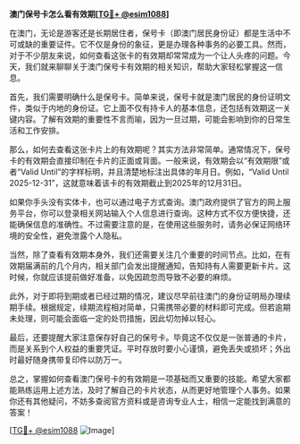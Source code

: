 **澳门保号卡怎么看有效期[[TG💪+ @esim1088](https://t.me/s/esim1088)]**

在澳门，无论是游客还是长期居住者，保号卡（即澳门居民身份证）都是生活中不可或缺的重要证件。它不仅是身份的象征，更是办理各种事务的必要工具。然而，对于不少朋友来说，如何查看这张卡的有效期却常常成为一个让人头疼的问题。今天，我们就来聊聊关于澳门保号卡有效期的相关知识，帮助大家轻松掌握这一信息。

首先，我们需要明确什么是保号卡。简单来说，保号卡就是澳门居民的身份证明文件，类似于内地的身份证。它上面不仅有持卡人的基本信息，还包括有效期这一关键内容。了解有效期的重要性不言而喻，因为一旦过期，可能会影响到你的日常生活和工作安排。

那么，如何去查看这张卡片上的有效期呢？其实方法非常简单。通常情况下，保号卡的有效期会直接印制在卡片的正面或背面。一般来说，有效期会以“有效期限”或者“Valid Until”的字样标明，并且清楚地标注出具体的年月日。例如，“Valid Until 2025-12-31”，这就意味着该卡的有效期截止到2025年的12月31日。

如果你手头没有实体卡，也可以通过电子方式查询。澳门政府提供了官方的网上服务平台，你可以登录相关网站输入个人信息进行查询。这种方式不仅方便快捷，还能确保信息的准确性。不过需要注意的是，在使用这些服务时，请务必保证网络环境的安全性，避免泄露个人隐私。

当然，除了查看有效期本身外，我们还需要关注几个重要的时间节点。比如，在有效期届满前的几个月内，相关部门会发出提醒通知，告知持有人需要更新卡片。这时候，你就应该提前做好准备，以免因疏忽而导致不必要的麻烦。

此外，对于即将到期或者已经过期的情况，建议尽早前往澳门的身份证明局办理续期手续。根据规定，续期流程相对简单，只需携带必要的材料即可完成。但若逾期未处理，则可能会面临一定的处罚措施，因此切勿掉以轻心。

最后，还要提醒大家注意保存好自己的保号卡。毕竟这不仅仅是一张普通的卡片，而是关系到个人权益的重要凭证。平时存放时要小心谨慎，避免丢失或损坏；外出时最好随身携带复印件以防万一。

总之，掌握如何查看澳门保号卡的有效期是一项基础而又重要的技能。希望大家都能熟练运用上述方法，及时了解自己的卡片状态，从而更好地管理个人事务。如果你还有其他疑问，不妨多查阅官方资料或是咨询专业人士，相信一定能找到满意的答案！

[[TG💪+ @esim1088](https://t.me/s/esim1088) ![Image](https://i.postimg.cc/4NQfJmqS/Snipaste-2025-05-13-00-14-12.png)]